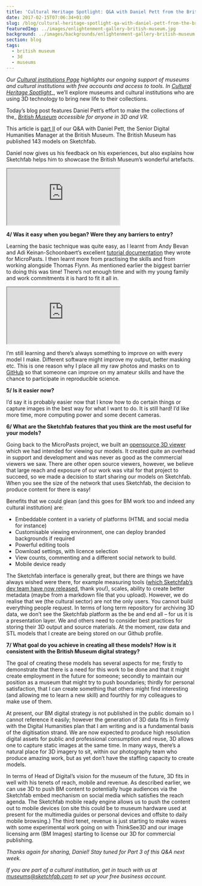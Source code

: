 ```yaml
---
title: 'Cultural Heritage Spotlight: Q&A with Daniel Pett from the British Museum (Part 2)'
date: 2017-02-15T07:06:34+01:00
slug: /blog/cultural-heritage-spotlight-qa-with-daniel-pett-from-the-british-museum-part-2/
featuredImg: ../images/enlightenment-gallery-british-museum.jpg
background: ../images/backgrounds/enlightenment-gallery-british-museum.jpg
section: blog
tags:
  - british museum
  - 3d
  - museums
---
```

_Our_ [_Cultural institutions Page_](https://sketchfab.com/museums) _highlights our ongoing support of museums and cultural 
institutions with free accounts and access to tools. In_ [_Cultural Heritage Spotlight_](https://blog.sketchfab.com/tag/culturalspotlight/)_, 
we’ll explore museums and cultural institutions who are using 3D technology to bring new life to 
their collections. 

Today’s blog post features Daniel Pett’s effort to make the collections of the_ [_British Museum_](https://sketchfab.com/britishmuseum) _accessible for anyone in 3D and VR._

This article is [part II](https://blog.sketchfab.com/cultural-heritage-spotlight-qa-daniel-pett-british-museum-part1/) of our Q&A with Daniel Pett, 
the Senior Digital Humanities Manager at the British Museum. The British Museum has published 143 models on Sketchfab.

Daniel now gives us his feedback on his experiences, but also explains how Sketchfab helps him to showcase the British Museum’s wonderful artefacts.

<div class="ratio ratio-16x9 my-3">
    <iframe title="A 3D model" src="https://sketchfab.com/models/7befadcdb81f46d8aa76d4b3c9d696ee/embed"  allow="autoplay; fullscreen; vr" mozallowfullscreen="true" webkitallowfullscreen="true"></iframe>
</div>


**4/ Was it easy when you began? Were they any barriers to entry?**

Learning the basic technique was quite easy, as I learnt from Andy Bevan and Adi Keinan-Schoonbaert’s excellent [tutorial documentation](http://research.micropasts.org/2014/06/13/3d-modelling-via-sfm/) they wrote for MicroPasts. I then learnt more from practising the skills and from working alongside Thomas Flynn. As mentioned earlier the biggest barrier to doing this was time! There’s not enough time and with my young family and work commitments it is hard to fit it all in.

<div class="my-3 ratio ratio-16x9">
    <iframe src="https://sketchfab.com/models/31dcd2d0842f4153a2c45ad24e62754e/embed"  allow="autoplay; fullscreen; vr" mozallowfullscreen="true" webkitallowfullscreen="true"></iframe>
</div>

I’m still learning and there’s always something to improve on with every model I make. Different software might improve my output, better masking etc. This is one reason why I place all my raw photos and masks on to [GitHub](https://github.com/britishmuseumdh) so that someone can improve on my amateur skills and have the chance to participate in reproducible science. 

**5/ Is it easier now?**

I’d say it is probably easier now that I know how to do certain things or capture images in the best way for what I want to do. It is still hard! I’d like more time, more computing power and some decent cameras.

**6/ What are the Sketchfab features that you think are the most useful for your models?**

Going back to the MicroPasts project, we built an [opensource 3D viewer](https://github.com/MicroPasts/MicroPasts-3Dview) 
which we had intended for viewing our models. It created quite an overhead in support and development and was never as good as the commercial viewers we saw. There are other open source viewers, however, we believe that large reach and exposure of our work was vital for that project to succeed, so we made a decision to start sharing our models on Sketchfab. When you see the size of the network that uses Sketchfab, the decision to produce content for there is easy!

Benefits that we could glean (and this goes for BM work too and indeed any cultural institution) are:


* Embeddable content in a variety of platforms (HTML and social media for instance)
* Customisable viewing environment, one can deploy branded backgrounds if required
* Powerful editing tools
* Download settings, with licence selection
* View counts, commenting and a different social network to build.
* Mobile device ready

The Sketchfab interface is generally great, but there are things we have always wished were there, for example measuring tools ([which Sketchfab’s dev team have now released](https://labs.sketchfab.com/experiments/measurements/), thank you!), scales, ability to create better metadata (maybe from a markdown file that you upload). However, we do realise that we (the cultural sector) are not the only users. You cannot build everything people request. In terms of long term repository for archiving 3D data, we don’t see the Sketchfab platform as the be and end all – for us it is a presentation layer. We and others need to consider best practices for storing their 3D output and source materials. At the moment, raw data and STL models that I create are being stored on our Github profile. 

**7/ What goal do you achieve in creating all these models? How is it consistent with the British Museum digital strategy?**

The goal of creating these models has several aspects for me; firstly to demonstrate that there is a need for this work to be done and that it might create employment in the future for someone; secondly to maintain our position as a museum that might try to push boundaries; thirdly for personal satisfaction, that I can create something that others might find interesting (and allowing me to learn a new skill) and fourthly for my colleagues to make use of them. 

At present, our BM digital strategy is not published in the public domain so I cannot reference it easily; however the generation of 3D data fits in firmly with the Digital Humanities plan that I am writing and is a fundamental basis of the digitisation strand. We are now expected to produce high resolution digital assets for public and professional consumption and reuse, 3D allows one to capture static images at the same time. In many ways, there’s a natural place for 3D imagery to sit, within our photography team who produce amazing work, but as yet don’t have the staffing capacity to create models.

In terms of Head of Digital’s vision for the museum of the future, 3D fits in well with his tenets of reach, mobile and revenue. As described earlier, we can use 3D to push BM content to potentially huge audiences via the Sketchfab embed mechanism on social media which satisfies the reach agenda. The Sketchfab mobile ready engine allows us to push the content out to mobile devices (on site this could be to museum hardware used at present for the multimedia guides or personal devices and offsite to daily mobile browsing.) The third tenet, revenue is just starting to make waves with some experimental work going on with ThinkSee3D and our image licensing arm (BM Images) starting to license our 3D for commercial publishing.

_Thanks again for sharing, Daniel! Stay tuned for Part 3 of this Q&A next week._

_If you are part of a cultural institution, get in touch with us at museums@sketchfab.com to set up your free business account._
